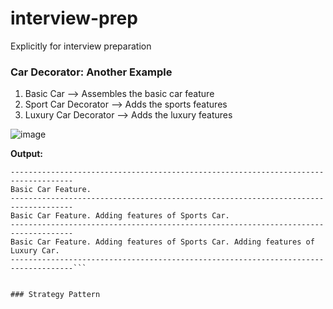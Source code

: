# interview-prep
Explicitly for interview preparation

### Car Decorator: Another Example
1) Basic Car --> Assembles the basic car feature
2) Sport Car Decorator --> Adds the sports features
3) Luxury Car Decorator --> Adds the luxury features

![image](https://github.com/ravibeli/interview-prep/assets/928202/2a9f3542-1715-4e7e-bc15-6922f912974d)

**Output:**

```> Task :DecoratorPatternTest.main()
------------------------------------------------------------------------------------
Basic Car Feature.
------------------------------------------------------------------------------------
Basic Car Feature. Adding features of Sports Car.
------------------------------------------------------------------------------------
Basic Car Feature. Adding features of Sports Car. Adding features of Luxury Car.
------------------------------------------------------------------------------------```


### Strategy Pattern
